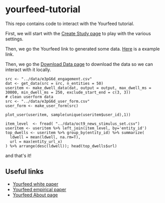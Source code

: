 # yourfeed-tutorial
This repo contains code to interact with the Yourfeed tutorial. 

First, we will start with the [Create Study page](https://www.yourfeed.social/create-study) to play with the various settings.

Then, we go the Yourfeed link to generated some data. [Here](https://www.yourfeed.social?experiment_id=e3pG6d&user_id=backup) is a example link. 

Then, we go the [Download Data page](https://www.yourfeed.social/download) to download the data so we can interact with it locally. 

```
src <- "../data/e3pG6d_engagement.csv"
dat <- get_data(src = src, n_entities = 50)
useritem <- make_dwell_data(dat, output = output, max_dwell_ms = 30000, min_dwell_ms = 250, exclude_start_end = c(3, 3))
# clean userform data
src <- "../data/e3pG6d_user_form.csv"
user_form <- make_user_form(src)

plot_user(useritem, sample(unique(useritem$user_id),1))

item_level  <- fread( "../data/oct9_news_stimulus_set.csv")
useritem <- useritem %>% left_join(item_level, by='entity_id')
top_dwells <- useritem %>% group_by(entity_id) %>% summarize(
  ldwell = mean(ldwell, na.rm=T),
  url = max(entity_url_x)
) %>% arrange(desc(ldwell)); head(top_dwells$url)
```

and that's it!

## Useful links
+ [Yourfeed white paper](https://arxiv.org/pdf/2207.07478.pdf)
+ [Yourfeed empirical paper](https://arxiv.org/pdf/2207.07562.pdf)
+ [Yourfeed About page](https://yourfeed.social/about) 

